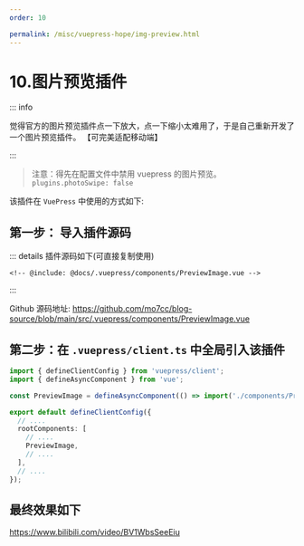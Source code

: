 ```yaml
---
order: 10

permalink: /misc/vuepress-hope/img-preview.html
---
```


# 10.图片预览插件

::: info

觉得官方的图片预览插件点一下放大，点一下缩小太难用了，于是自己重新开发了一个图片预览插件。
【可完美适配移动端】

:::

> 注意：得先在配置文件中禁用 vuepress 的图片预览。
> `plugins.photoSwipe: false`

该插件在 `VuePress` 中使用的方式如下:

## 第一步： 导入插件源码

::: details 插件源码如下(可直接复制使用)

```vue title=".vuepress/components/PreviewImage.vue 文件内容"
<!-- @include: @docs/.vuepress/components/PreviewImage.vue -->
```

:::

Github 源码地址:
https://github.com/mo7cc/blog-source/blob/main/src/.vuepress/components/PreviewImage.vue

## 第二步：在 `.vuepress/client.ts` 中全局引入该插件

```ts title=".vuepress/client.ts 文件内容"
import { defineClientConfig } from 'vuepress/client';
import { defineAsyncComponent } from 'vue';

const PreviewImage = defineAsyncComponent(() => import('./components/PreviewImage.vue'));

export default defineClientConfig({
  // ....
  rootComponents: [
    // ....
    PreviewImage,
    // ....
  ],
  // ....
});
```

## 最终效果如下

<BiliBili bvid="BV1WbsSeeEiu" />

https://www.bilibili.com/video/BV1WbsSeeEiu
